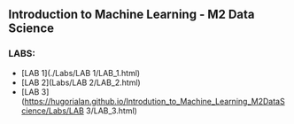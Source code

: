 ## Introduction to Machine Learning - M2 Data Science 

### LABS:
- [LAB 1](./Labs/LAB 1/LAB_1.html)
- [LAB 2](Labs/LAB 2/LAB_2.html)
- [LAB 3](https://hugorialan.github.io/Introdution_to_Machine_Learning_M2DataScience/Labs/LAB 3/LAB_3.html)
